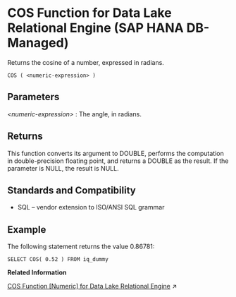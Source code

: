 <!-- loio0713b652c6864115aa6b767dbf8531a3 -->

# COS Function for Data Lake Relational Engine \(SAP HANA DB-Managed\)

Returns the cosine of a number, expressed in radians.



```
COS ( <numeric-expression> )
```



<a name="loio0713b652c6864115aa6b767dbf8531a3__section_rny_cql_srb"/>

## Parameters

 *<numeric-expression\>*
 :   The angle, in radians.

 

<a name="loio0713b652c6864115aa6b767dbf8531a3__section_wrl_dql_srb"/>

## Returns

This function converts its argument to DOUBLE, performs the computation in double-precision floating point, and returns a DOUBLE as the result. If the parameter is NULL, the result is NULL.



<a name="loio0713b652c6864115aa6b767dbf8531a3__section_w4f_2ql_srb"/>

## Standards and Compatibility

-   SQL – vendor extension to ISO/ANSI SQL grammar



<a name="loio0713b652c6864115aa6b767dbf8531a3__section_z5r_2ql_srb"/>

## Example

The following statement returns the value 0.86781:

```
SELECT COS( 0.52 ) FROM iq_dummy
```

**Related Information**  


[COS Function [Numeric] for Data Lake Relational Engine](https://help.sap.com/viewer/19b3964099384f178ad08f2d348232a9/2023_1_QRC/en-US/a5406e3184f21015956e83d802a05631.html "Returns the cosine of a number, expressed in radians.") :arrow_upper_right:

